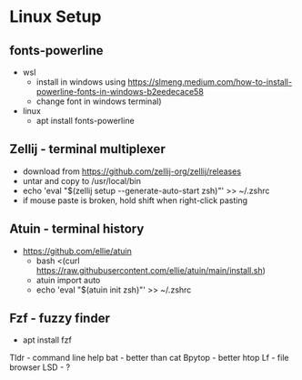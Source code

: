 # Linux Setup

## fonts-powerline
- wsl
  - install in windows using https://slmeng.medium.com/how-to-install-powerline-fonts-in-windows-b2eedecace58 
  - change font in windows terminal)
- linux
  - apt install fonts-powerline

## Zellij - terminal multiplexer
- download from https://github.com/zellij-org/zellij/releases
- untar and copy to /usr/local/bin
- echo 'eval "$(zellij setup --generate-auto-start zsh)"' >> ~/.zshrc
- if mouse paste is broken, hold shift when right-click pasting
  


## Atuin - terminal history
- https://github.com/ellie/atuin
  - bash <(curl https://raw.githubusercontent.com/ellie/atuin/main/install.sh)
  - atuin import auto
  - echo 'eval "$(atuin init zsh)"' >> ~/.zshrc

## Fzf - fuzzy finder
- apt install fzf


Tldr - command line help
bat - better than cat
Bpytop - better htop
Lf - file browser
LSD - ?
